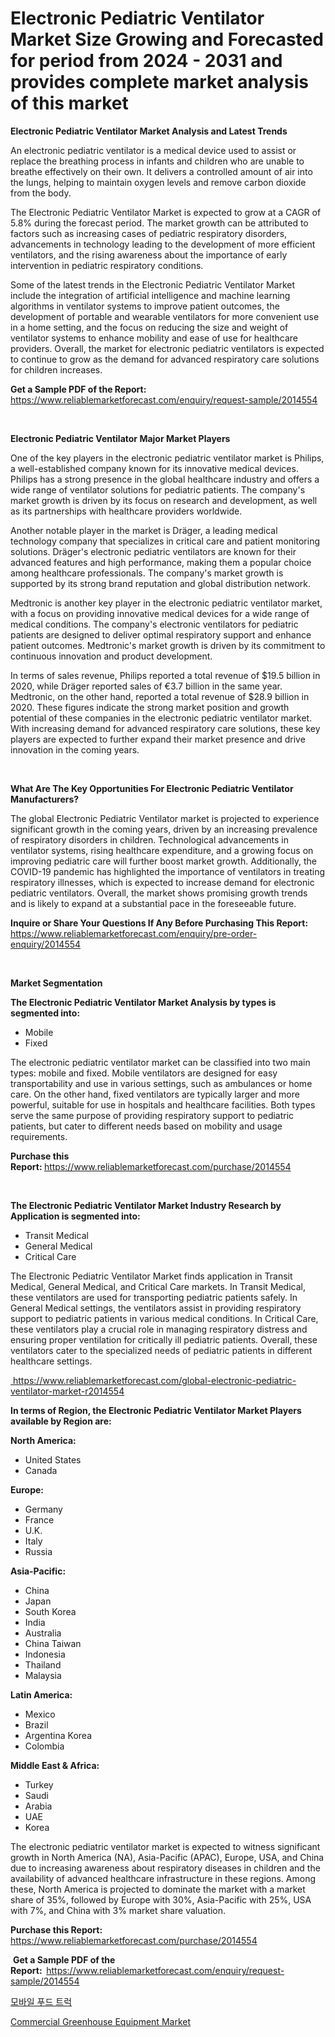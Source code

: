 <p><h1>Electronic Pediatric Ventilator Market Size Growing and Forecasted for period from 2024 - 2031 and provides complete market analysis of this market</h1></p><p><strong>Electronic Pediatric Ventilator Market Analysis and Latest Trends</strong></p>
<p><p>An electronic pediatric ventilator is a medical device used to assist or replace the breathing process in infants and children who are unable to breathe effectively on their own. It delivers a controlled amount of air into the lungs, helping to maintain oxygen levels and remove carbon dioxide from the body.</p><p>The Electronic Pediatric Ventilator Market is expected to grow at a CAGR of 5.8% during the forecast period. The market growth can be attributed to factors such as increasing cases of pediatric respiratory disorders, advancements in technology leading to the development of more efficient ventilators, and the rising awareness about the importance of early intervention in pediatric respiratory conditions.</p><p>Some of the latest trends in the Electronic Pediatric Ventilator Market include the integration of artificial intelligence and machine learning algorithms in ventilator systems to improve patient outcomes, the development of portable and wearable ventilators for more convenient use in a home setting, and the focus on reducing the size and weight of ventilator systems to enhance mobility and ease of use for healthcare providers. Overall, the market for electronic pediatric ventilators is expected to continue to grow as the demand for advanced respiratory care solutions for children increases.</p></p>
<p><strong>Get a Sample PDF of the Report:&nbsp;</strong> <a href="https://www.reliablemarketforecast.com/enquiry/request-sample/2014554">https://www.reliablemarketforecast.com/enquiry/request-sample/2014554</a></p>
<p>&nbsp;</p>
<p><strong>Electronic Pediatric Ventilator Major Market Players</strong></p>
<p><p>One of the key players in the electronic pediatric ventilator market is Philips, a well-established company known for its innovative medical devices. Philips has a strong presence in the global healthcare industry and offers a wide range of ventilator solutions for pediatric patients. The company's market growth is driven by its focus on research and development, as well as its partnerships with healthcare providers worldwide.</p><p>Another notable player in the market is Dräger, a leading medical technology company that specializes in critical care and patient monitoring solutions. Dräger's electronic pediatric ventilators are known for their advanced features and high performance, making them a popular choice among healthcare professionals. The company's market growth is supported by its strong brand reputation and global distribution network.</p><p>Medtronic is another key player in the electronic pediatric ventilator market, with a focus on providing innovative medical devices for a wide range of medical conditions. The company's electronic ventilators for pediatric patients are designed to deliver optimal respiratory support and enhance patient outcomes. Medtronic's market growth is driven by its commitment to continuous innovation and product development.</p><p>In terms of sales revenue, Philips reported a total revenue of $19.5 billion in 2020, while Dräger reported sales of €3.7 billion in the same year. Medtronic, on the other hand, reported a total revenue of $28.9 billion in 2020. These figures indicate the strong market position and growth potential of these companies in the electronic pediatric ventilator market. With increasing demand for advanced respiratory care solutions, these key players are expected to further expand their market presence and drive innovation in the coming years.</p></p>
<p>&nbsp;</p>
<p><strong>What Are The Key Opportunities For Electronic Pediatric Ventilator Manufacturers?</strong></p>
<p><p>The global Electronic Pediatric Ventilator market is projected to experience significant growth in the coming years, driven by an increasing prevalence of respiratory disorders in children. Technological advancements in ventilator systems, rising healthcare expenditure, and a growing focus on improving pediatric care will further boost market growth. Additionally, the COVID-19 pandemic has highlighted the importance of ventilators in treating respiratory illnesses, which is expected to increase demand for electronic pediatric ventilators. Overall, the market shows promising growth trends and is likely to expand at a substantial pace in the foreseeable future.</p></p>
<p><strong>Inquire or Share Your Questions If Any Before Purchasing This Report:</strong> <a href="https://www.reliablemarketforecast.com/enquiry/pre-order-enquiry/2014554">https://www.reliablemarketforecast.com/enquiry/pre-order-enquiry/2014554</a></p>
<p>&nbsp;</p>
<p><strong>Market Segmentation</strong></p>
<p><strong>The Electronic Pediatric Ventilator Market Analysis by types is segmented into:</strong></p>
<p><ul><li>Mobile</li><li>Fixed</li></ul></p>
<p><p>The electronic pediatric ventilator market can be classified into two main types: mobile and fixed. Mobile ventilators are designed for easy transportability and use in various settings, such as ambulances or home care. On the other hand, fixed ventilators are typically larger and more powerful, suitable for use in hospitals and healthcare facilities. Both types serve the same purpose of providing respiratory support to pediatric patients, but cater to different needs based on mobility and usage requirements.</p></p>
<p><strong>Purchase this Report:&nbsp;</strong><a href="https://www.reliablemarketforecast.com/purchase/2014554">https://www.reliablemarketforecast.com/purchase/2014554</a></p>
<p>&nbsp;</p>
<p><strong>The Electronic Pediatric Ventilator Market Industry Research by Application is segmented into:</strong></p>
<p><ul><li>Transit Medical</li><li>General Medical</li><li>Critical Care</li></ul></p>
<p><p>The Electronic Pediatric Ventilator Market finds application in Transit Medical, General Medical, and Critical Care markets. In Transit Medical, these ventilators are used for transporting pediatric patients safely. In General Medical settings, the ventilators assist in providing respiratory support to pediatric patients in various medical conditions. In Critical Care, these ventilators play a crucial role in managing respiratory distress and ensuring proper ventilation for critically ill pediatric patients. Overall, these ventilators cater to the specialized needs of pediatric patients in different healthcare settings.</p></p>
<p><a href="https://www.reliablemarketforecast.com/global-electronic-pediatric-ventilator-market-r2014554">&nbsp;https://www.reliablemarketforecast.com/global-electronic-pediatric-ventilator-market-r2014554</a></p>
<p><strong>In terms of Region, the Electronic Pediatric Ventilator Market Players available by Region are:</strong></p>
<p>
    <p> <strong> North America: </strong>
        <ul>
            <li>United States</li>
            <li>Canada</li>
        </ul>
        </p> 
    <p> <strong> Europe: </strong>
        <ul>
            <li>Germany</li>
            <li>France</li>
            <li>U.K.</li>
            <li>Italy</li>
            <li>Russia</li>
        </ul>
        </p> 
    <p> <strong> Asia-Pacific: </strong>
        <ul>
            <li>China</li>
            <li>Japan</li>
            <li>South Korea</li>
            <li>India</li>
            <li>Australia</li>
            <li>China Taiwan</li>
            <li>Indonesia</li>
            <li>Thailand</li>
            <li>Malaysia</li>
        </ul>
        </p> 
    <p> <strong> Latin America: </strong>
        <ul>
            <li>Mexico</li>
            <li>Brazil</li>
            <li>Argentina Korea</li>
            <li>Colombia</li>
        </ul>
        </p> 
    <p> <strong> Middle East & Africa: </strong>
        <ul>
            <li>Turkey</li>
            <li>Saudi</li>
            <li>Arabia</li>
            <li>UAE</li>
            <li>Korea</li>
        </ul>
    </p>
    </p>
<p><p>The electronic pediatric ventilator market is expected to witness significant growth in North America (NA), Asia-Pacific (APAC), Europe, USA, and China due to increasing awareness about respiratory diseases in children and the availability of advanced healthcare infrastructure in these regions. Among these, North America is projected to dominate the market with a market share of 35%, followed by Europe with 30%, Asia-Pacific with 25%, USA with 7%, and China with 3% market share valuation.</p></p>
<p><strong>Purchase this Report: </strong><a href="https://www.reliablemarketforecast.com/purchase/2014554">https://www.reliablemarketforecast.com/purchase/2014554</a></p>
<p>&nbsp;<strong>Get a Sample PDF of the Report:&nbsp;&nbsp;</strong><a href="https://www.reliablemarketforecast.com/enquiry/request-sample/2014554">https://www.reliablemarketforecast.com/enquiry/request-sample/2014554</a></p>
<p><strong></strong></p>
<p><p><a href="https://github.com/CliftonFisher9067/Market-Research-Report-List-2/blob/main/35926731693.md">모바일 푸드 트럭</a></p><p><a href="https://github.com/belaayi865/Market-Research-Report-List-1/blob/main/commercial-greenhouse-equipment-market.md">Commercial Greenhouse Equipment Market</a></p></p>